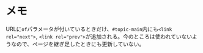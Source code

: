 # メモ

URLに`of`パラメータが付いているときだけ、`#topic-main`内にも`<link rel="next">`, `<link rel="prev">`が追加される。今のところは使われていないようなので、ページを継ぎ足したときにも更新していない。
